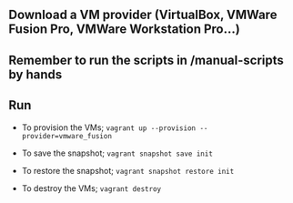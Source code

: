 ## Download a VM provider (VirtualBox, VMWare Fusion Pro, VMWare Workstation Pro...)

## Remember to run the scripts in /manual-scripts by hands

## Run

- To provision the VMs;
  `vagrant up --provision --provider=vmware_fusion`

- To save the snapshot;
  `vagrant snapshot save init`

- To restore the snapshot;
  `vagrant snapshot restore init`

- To destroy the VMs;
  `vagrant destroy`
